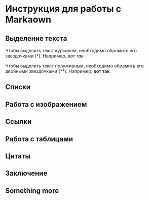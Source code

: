 # Инструкция для работы с Markaown

## Выделение текста

Чтобы выделить текст курсивом, необходимо обромить его звездочками (*). Например, *вот так*.

Чтобы выделить текст полужирным, необходимо обрамить его двойными звездочками (**). Например, **вот так**.

## Списки

## Работа с изображением

## Ссылки

## Работа с таблицами

##  Цитаты

## Заключение

## Something more  